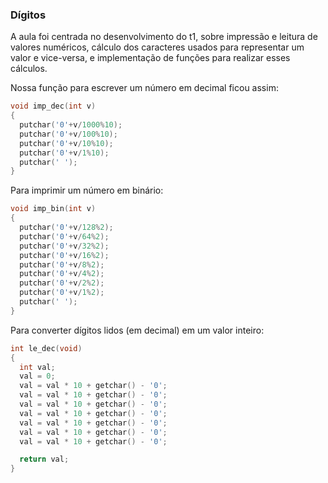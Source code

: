 ### Dígitos

A aula foi centrada no desenvolvimento do t1, sobre impressão e leitura de valores numéricos, cálculo dos caracteres usados para representar um valor e vice-versa, e implementação de funções para realizar esses cálculos.

Nossa função para escrever um número em decimal ficou assim:
```c
void imp_dec(int v)
{
  putchar('0'+v/1000%10);
  putchar('0'+v/100%10);
  putchar('0'+v/10%10);
  putchar('0'+v/1%10);
  putchar(' ');
}
```
Para imprimir um número em binário:
```c
void imp_bin(int v)
{
  putchar('0'+v/128%2);
  putchar('0'+v/64%2);
  putchar('0'+v/32%2);
  putchar('0'+v/16%2);
  putchar('0'+v/8%2);
  putchar('0'+v/4%2);
  putchar('0'+v/2%2);
  putchar('0'+v/1%2);
  putchar(' ');
}
```

Para converter dígitos lidos (em decimal) em um valor inteiro:
```c
int le_dec(void)
{
  int val;
  val = 0;
  val = val * 10 + getchar() - '0';
  val = val * 10 + getchar() - '0';
  val = val * 10 + getchar() - '0';
  val = val * 10 + getchar() - '0';
  val = val * 10 + getchar() - '0';
  val = val * 10 + getchar() - '0';
  val = val * 10 + getchar() - '0';

  return val;
}
```
